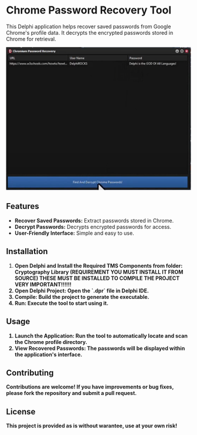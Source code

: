 <h1>Chrome Password Recovery Tool</h1>

<p>This Delphi application helps recover saved passwords from Google Chrome's profile data. It decrypts the encrypted passwords stored in Chrome for retrieval.</p>

<!-- Replace 'Preview.png' with the path to your actual image file -->
<p align="center">
  <img src="Preview.png" alt="Screenshot of the Chrome Password Recovery Tool" style="max-width:100%; height:auto;">
</p>

<h2>Features</h2>
<ul>
  <li><strong>Recover Saved Passwords:</strong> Extract passwords stored in Chrome.</li>
  <li><strong>Decrypt Passwords:</strong> Decrypts encrypted passwords for access.</li>
  <li><strong>User-Friendly Interface:</strong> Simple and easy to use.</li>
</ul>

<h2>Installation</h2>
<ol>
  <li><strong>Open Delphi and Install the Required TMS Components from folder: Cryptography Library (REQUIREMENT YOU MUST INSTALL IT FROM SOURCE) THESE MUST BE INSTALLED TO COMPILE THE PROJECT VERY IMPORTANT!!!!!! </li>
  <li><strong>Open Delphi Project:</strong> Open the `.dpr` file in Delphi IDE.</li>
  <li><strong>Compile:</strong> Build the project to generate the executable.</li>
  <li><strong>Run:</strong> Execute the tool to start using it.</li>
</ol>

<h2>Usage</h2>
<ol>
  <li><strong>Launch the Application:</strong> Run the tool to automatically locate and scan the Chrome profile directory.</li>
  <li><strong>View Recovered Passwords:</strong> The passwords will be displayed within the application's interface.</li>
</ol>

<h2>Contributing</h2>
<p>Contributions are welcome! If you have improvements or bug fixes, please fork the repository and submit a pull request.</p>

<h2>License</h2>
<p>This project is provided as is without warantee, use at your own risk!</p>
